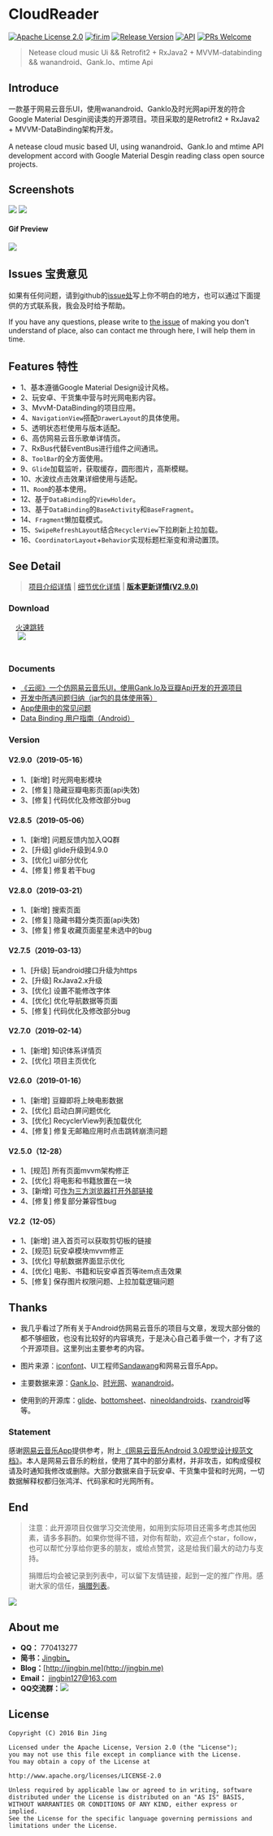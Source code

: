 # CloudReader

[![Apache License 2.0][1]][2]
[![fir.im][34]][35] 
[![Release Version][30]][31]
[![API][3]][4]
[![PRs Welcome][32]][33]

> Netease cloud music Ui && Retrofit2 + RxJava2 + MVVM-databinding && wanandroid、Gank.Io、mtime Api 


## Introduce
一款基于网易云音乐UI，使用wanandroid、GankIo及时光网api开发的符合Google Material Desgin阅读类的开源项目。项目采取的是Retrofit2 + RxJava2 + MVVM-DataBinding架构开发。

A netease cloud music based UI, using wanandroid、Gank.Io and mtime API development accord with Google Material Desgin reading class open source projects.

## Screenshots

![](https://raw.githubusercontent.com/youlookwhat/CloudReader/master/file/images.png)
![](https://raw.githubusercontent.com/youlookwhat/CloudReader/master/file/images2.png)

<!--<img width="173" height=“274” src="https://github.com/youlookwhat/CloudReader/blob/master/file/page_book_01.png"></img>
<img width="173" height=“274” src="https://github.com/youlookwhat/CloudReader/blob/master/file/page_gank_00.png"></img>
<img width="173" height=“274” src="https://github.com/youlookwhat/CloudReader/blob/master/file/page_movie_01.png"></img>
<img width="173" height=“274” src="https://github.com/youlookwhat/CloudReader/blob/master/file/page_menu_01.png"></img>
<img width="173" height=“274” src="https://github.com/youlookwhat/CloudReader/blob/master/file/page_movie_03.png"></img>-->

#### Gif Preview

![](https://raw.githubusercontent.com/youlookwhat/CloudReader/master/file/cloudreader.gif)

## Issues 宝贵意见
如果有任何问题，请到github的[issue处][21]写上你不明白的地方，也可以通过下面提供的方式联系我，我会及时给予帮助。

If you have any questions, please write to [the issue][21] of making you don't understand of place, also can contact me through here, I will help them in time.

## Features 特性
* 1、基本遵循Google Material Design设计风格。                                    
* 2、玩安卓、干货集中营与时光网电影内容。
* 3、MvvM-DataBinding的项目应用。                                    
* 4、``NavigationView``搭配``DrawerLayout``的具体使用。                                    
* 5、透明状态栏使用与版本适配。                                    
* 6、高仿网易云音乐歌单详情页。                                    
* 7、RxBus代替EventBus进行组件之间通讯。                                    
* 8、``ToolBar``的全方面使用。                                    
* 9、``Glide``加载监听，获取缓存，圆形图片，高斯模糊。                                    
* 10、水波纹点击效果详细使用与适配。                                    
* 11、``Room``的基本使用。
* 12、基于``DataBinding``的``ViewHolder``。                                    
* 13、基于``DataBinding``的``BaseActivity``和``BaseFragment``。                                    
* 14、``Fragment``懒加载模式。                                    
* 15、``SwipeRefreshLayout``结合``RecyclerView``下拉刷新上拉加载。                                    
* 16、``CoordinatorLayout``+``Behavior``实现标题栏渐变和滑动置顶。                                                                       


## See Detail
> [项目介绍详情](https://github.com/youlookwhat/CloudReader/blob/master/file/Introduction.md) | [细节优化详情](https://github.com/youlookwhat/CloudReader/wiki) | [**版本更新详情(V2.9.0)**](http://jingbin.me/2016/12/30/%E6%9B%B4%E6%96%B0%E6%97%A5%E5%BF%97-%E4%BA%91%E9%98%85/)

### Download
　[火速跳转](https://fir.im/cloudreader)  
　  ![](https://raw.githubusercontent.com/youlookwhat/CloudReader/master/file/download_200.png)                                  
　　<!--<img width="200" height=“200” src="https://github.com/youlookwhat/CloudReader/blob/master/file/download.png"></img>-->
　　
### Documents 
 - [《云阅》一个仿网易云音乐UI，使用Gank.Io及豆瓣Api开发的开源项目][23]
 - [开发中所遇问题归纳（jar包的具体使用等）][24]
 - [App使用中的常见问题][25]
 - [Data Binding 用户指南（Android）][26]
　

### Version
#### V2.9.0（2019-05-16）
 - 1、[新增] 时光网电影模块
 - 2、[修复] 隐藏豆瓣电影页面(api失效)
 - 3、[修复] 代码优化及修改部分bug

#### V2.8.5（2019-05-06）
 - 1、[新增] 问题反馈内加入QQ群
 - 2、[升级] glide升级到4.9.0
 - 3、[优化] ui部分优化
 - 4、[修复] 修复若干bug

#### V2.8.0（2019-03-21）
 - 1、[新增] 搜索页面
 - 2、[修复] 隐藏书籍分类页面(api失效)
 - 3、[修复] 修复收藏页面星星未选中的bug

#### V2.7.5（2019-03-13）
 - 1、[升级] 玩android接口升级为https
 - 2、[升级] RxJava2.x升级
 - 3、[优化] 设置不能修改字体
 - 4、[优化] 优化导航数据等页面
 - 5、[修复] 代码优化及修改部分bug

#### V2.7.0（2019-02-14）
 - 1、[新增] 知识体系详情页
 - 2、[优化] 项目主页优化

#### V2.6.0（2019-01-16）
 - 1、[新增] 豆瓣即将上映电影数据
 - 2、[优化] 启动白屏问题优化
 - 3、[优化] RecyclerView列表加载优化
 - 4、[修复] 修复无邮箱应用时点击跳转崩溃问题

#### V2.5.0（12-28）
 - 1、[规范] 所有页面mvvm架构修正
 - 2、[优化] 将电影和书籍放置在一块
 - 3、[新增] 可[作为三方浏览器打开外部链接](https://www.jianshu.com/p/272bfb6c0779)
 - 4、[修复] 修复部分兼容性bug

#### V2.2（12-05）
 - 1、[新增] 进入首页可以获取剪切板的链接
 - 2、[规范] 玩安卓模块mvvm修正
 - 3、[优化] 导航数据界面显示优化
 - 4、[优化] 电影、书籍和玩安卓首页等item点击效果
 - 5、[修复] 保存图片权限问题、上拉加载逻辑问题

<!-- 
#### V2.0（10-26）
 - 1、[新增] 知识体系页面
 - 2、[新增] 导航数据页面
 - 3、[新增] 收藏网址功能
 - 4、[更改] 固定图片链接替换
 - 5、[更改] 暂时将书籍/段子页面移入我的收藏里
 - 6、[修复] 段子头像显示不全修复
 - 7、[优化] 首页ui及部分图片显示比例优化

#### V1.9.4（05-21）
 - 1、[修复] 修复干货订制点击“选择分类”崩溃的bug
 - 2、[新增] 干货订制页面长按item增加[水波纹扩散效果](https://jingbin.me/2018/05/20/Android%20%E6%B0%B4%E6%B3%A2%E7%BA%B9%E6%95%88%E6%9E%9C%E7%9A%84%E6%8E%A2%E7%A9%B6/)

#### V1.9.3（05-18）
 - 1、[新增] 玩安卓模块增加登录与收藏文章的功能
 - 2、[新增] 增加Room的使用
 - 3、[修复] 修复7.0以上系统主页显示错乱的bug
 - 4、[完善] 性能优化之[布局大幅优化](https://jingbin.me/2018/05/17/%E6%80%A7%E8%83%BD%E4%BC%98%E5%8C%96%E4%B9%8B%E5%B8%83%E5%B1%80%E4%BC%98%E5%8C%96%E8%AE%B0%E5%BD%95/)
 - 5、[完善] 完善体验修复若干bug

#### V1.9.2（05-06）
 - 1、[完善] 主页显示结构修改
 - 2、[修复] 去掉内涵段子数据
 - 3、[修复] 解决“项目主页”页面两个布局的问题
 - 4、[完善] 布局优化及解决部分bug

#### V1.9.1（02-27）
 - 1、[新增] 新增段子页面，长按条目可选择复制或分享

#### V1.9.0（02-08）
 - 1、首页大幅调整，增加进入玩安卓页面和Trending页面的入口
 - 2、新增鸿洋玩安卓模块(部分功能)
 - 3、优化WebView网页显示，解决大部分问题,[详细](https://github.com/youlookwhat/WebViewStudy)
 - 4、尽可能规范MvvM框架，后期会慢慢调整
 - 5、使用fir.im更新接口，完善更新功能

#### V1.8.3（11-14）
 - 1、[修复] 已选择分类退出App再次进入,type失效的问题
 - 2、[修复] 跳转B站视频显示网页错误的问题

#### V1.8.2（3-30）
 - 1、[修复] 首页轮播图显示异常问题
 - 2、[修复] 干货订制页，刷新内容到底无内容后切换到其他类别，无法上拉加载的情况

#### V1.8.1（3-7）
 - 1、[修复]修复首页有六个以上item时，图片显示不出的bug

#### V1.8.0（3-3）
 - 1、[新增] 侧边栏增加“**登录GitHub账号**”和“**退出应用**”功能
 - 2、[新增] WebView新增“**分享到**”、“**复制链接**”、“**打开链接**”功能
 - 3、[新增] 使其系统更改字体无效
 - 4、[改进] 网络请求更换成``retrofit 2.x``
 - 5、[改进] 首页轮播图更换显示链接
 - 6、[优化] 进入主界面动画优化
 - 7、[优化] 兼容至7.0、升级关联库和代码优化等

#### V1.5.0（1-29）
 - 1、**App体积大小从16M降到5.8M！**
 - 2、将App里固定的图片以移动到七牛。
 - 3、更改项目主页透明状态栏显示方式。
 - 4、更改每日推荐图片显示规则，使其不重复显示。
 - 5、更换过渡图图片。
 - 6、代码优化；删除多余资源。

#### V1.2.0（1-18）
 - 1、更改每日推荐逻辑，使其一定有数据
 - 2、干货集中营的item改为CardView展示
 - 3、代码优化

#### V1.1.0（1-15）

 - 1.书籍详情页面增加自定义元素共享切换动画，并可简单添加需要支持的详情页
 - 2.代码优化
 - 3.其他
　　
-->


## Thanks
 - 我几乎看过了所有关于Android仿网易云音乐的项目与文章，发现大部分做的都不够细致，也没有比较好的内容填充，于是决心自己着手做一个，才有了这个开源项目。这里列出主要参考的内容。
 
 - 图片来源：[iconfont][6]、UI工程师[Sandawang](https://github.com/Sandawang)和网易云音乐App。

 - 主要数据来源：[Gank.Io][9]、[时光网][10]、[wanandroid][27]。

 - 使用到的开源库：[glide][11]、[bottomsheet][12]、[nineoldandroids][13]、[rxandroid][14]等等。

 
### Statement
感谢[网易云音乐App](https://play.google.com/store/apps/details?id=com.netease.cloudmusic)提供参考，附上[《网易云音乐Android 3.0视觉设计规范文档》](http://www.25xt.com/appdesign/12385.html)。本人是网易云音乐的粉丝，使用了其中的部分素材，并非攻击，如构成侵权请及时通知我修改或删除。大部分数据来自于玩安卓、干货集中营和时光网，一切数据解释权都归张鸿洋、代码家和时光网所有。
 
## End
> 注意：此开源项目仅做学习交流使用，如用到实际项目还需多考虑其他因素，请多多斟酌。如果你觉得不错，对你有帮助，欢迎点个star，follow，也可以帮忙分享给你更多的朋友，或给点赞赏，这是给我们最大的动力与支持。
> 
> 捐赠后均会被记录到列表中，可以留下友情链接，起到一定的推广作用。感谢大家的信任，[捐赠列表](https://github.com/youlookwhat/CloudReader/blob/master/file/admire.md)。

![](https://raw.githubusercontent.com/youlookwhat/CloudReader/master/file/Wechat-admire_200.jpg)

<!--<img width="200" height=“200” src="https://github.com/youlookwhat/CloudReader/blob/master/file/Wechat-admire.jpeg"></img><img width="200" height=“200” src="https://github.com/youlookwhat/CloudReader/blob/master/file/qq_code.JPG"></img>-->

## About me
 - **QQ：** 770413277
 - **简书：**[Jingbin_](http://www.jianshu.com/users/e43c6e979831/latest_articles)
 - **Blog：**[http://jingbin.me](http://jingbin.me)
 - **Email：** jingbin127@163.com
 - **QQ交流群：**[![](https://img.shields.io/badge/%E7%BE%A4%E5%8F%B7-727379132-orange.svg?style=flat-square)](https://shang.qq.com/wpa/qunwpa?idkey=5685061359b0a767674cd831d8261d36b347bde04cc23746cb6570e09ee5c8aa)

## License
```
Copyright (C) 2016 Bin Jing

Licensed under the Apache License, Version 2.0 (the "License");
you may not use this file except in compliance with the License.
You may obtain a copy of the License at

http://www.apache.org/licenses/LICENSE-2.0

Unless required by applicable law or agreed to in writing, software
distributed under the License is distributed on an "AS IS" BASIS,
WITHOUT WARRANTIES OR CONDITIONS OF ANY KIND, either express or implied.
See the License for the specific language governing permissions and
limitations under the License.
```

[1]:https://img.shields.io/:license-apache-blue.svg
[2]:https://www.apache.org/licenses/LICENSE-2.0.html
[3]:https://img.shields.io/badge/API-19%2B-red.svg?style=flat
[4]:https://android-arsenal.com/api?level=19
[30]:https://img.shields.io/badge/release-2.8.5-red.svg
[31]:https://github.com/youlookwhat/CloudReader/releases
[32]:https://img.shields.io/badge/PRs-welcome-brightgreen.svg
[33]:https://github.com/youlookwhat/CloudReader/pulls
[34]:https://img.shields.io/badge/download-fir.im-blue.svg
[35]:https://fir.im/cloudreader

[5]:http://jingbin.me/2017/11/23/%E5%BC%80%E5%8F%91%E4%B8%AD%E6%89%80%E9%81%87%E9%97%AE%E9%A2%98%E5%BD%92%E7%BA%B3/
[6]:http://www.iconfont.cn/plus
[7]:https://github.com/GiitSmile/ImitateNetEasyCloud
[8]:https://github.com/forezp/banya
[9]:https://gank.io/api
[10]:http://www.mtime.com
[11]:https://github.com/bumptech/glide
[12]:https://github.com/Flipboard/bottomsheet
[13]:https://github.com/JakeWharton/NineOldAndroids
[14]:https://github.com/ReactiveX/RxAndroid
[15]:https://github.com/daimajia
[16]:https://github.com/hongyangAndroid
[17]:https://github.com/drakeet
[18]:https://github.com/yang747046912

[21]:https://github.com/youlookwhat/CloudReader/issues

[23]:http://www.jianshu.com/p/69a229fb6e1d
[24]:http://jingbin.me/2017/11/23/%E5%BC%80%E5%8F%91%E4%B8%AD%E6%89%80%E9%81%87%E9%97%AE%E9%A2%98%E5%BD%92%E7%BA%B3/
[25]:http://jingbin.me/2016/12/25/%E5%B8%B8%E8%A7%81%E9%97%AE%E9%A2%98-%E4%BA%91%E9%98%85/
[26]:https://segmentfault.com/a/1190000002876984#articleHeader21
[27]:http://www.wanandroid.com/index